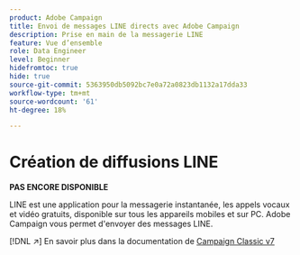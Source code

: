 ```yaml
---
product: Adobe Campaign
title: Envoi de messages LINE directs avec Adobe Campaign
description: Prise en main de la messagerie LINE
feature: Vue d’ensemble
role: Data Engineer
level: Beginner
hidefromtoc: true
hide: true
source-git-commit: 5363950db5092bc7e0a72a0823db1132a17dda33
workflow-type: tm+mt
source-wordcount: '61'
ht-degree: 18%

---
```


# Création de diffusions LINE


**PAS ENCORE DISPONIBLE**


LINE est une application pour la messagerie instantanée, les appels vocaux et vidéo gratuits, disponible sur tous les appareils mobiles et sur PC. Adobe Campaign vous permet d&#39;envoyer des messages LINE.

[!DNL :arrow_upper_right:] En savoir plus dans la documentation de  [Campaign Classic v7](https://experienceleague.adobe.com/docs/campaign-classic/using/sending-messages/line-channel.html?lang=fr)


